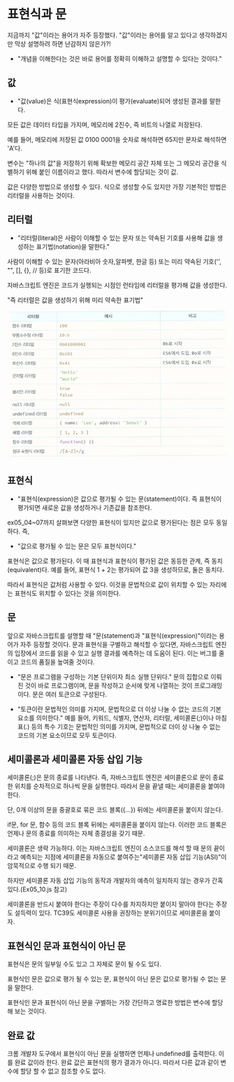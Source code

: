 # 표현식과 문

지금까지 "값"이라는 용어가 자주 등장했다. "값"이라는 용어를 알고 있다고 생각하겠지만 막상 설명하려 하면 난감하지 않은가?!
- "개념을 이해한다는 것은 바로 용어를 정확히 이해하고 설명할 수 있다는 것이다."

## 값

- "값(value)은 식(표현식expression)이 평가(evaluate)되어 생성된 결과를 말한다.

모든 값은 데이터 타입을 가지며, 메모리에 2진수, 즉 비트의 나열로 저장된다.

예를 들어, 메모리에 저장된 값 0100 0001을 숫자로 해석하면 65지만 문자로 해석하면 'A'다.

변수는 "하나의 값"을 저장하기 위해 확보한 메모리 공간 자체 또는 그 메모리 공간을 식별하기 위해 붙인 이름이라고 했다. 따라서 변수에 할당되는 것이 값.

값은 다양한 방법으로 생성할 수 있다. 식으로 생성할 수도 있지만 가장 기본적인 방법은 리터럴을 사용하는 것이다.

## 리터럴

- "리터럴(literal)은 사람이 이해할 수 있는 문자 또는 약속된 기호를 사용해 값을 생성하는 표기법(notation)을 말한다."

사람이 이해할 수 있는 문자(아라비아 숫자,알파벳, 한글 등) 또는 미리 약속된 기호('', "", [], {}, // 등)로 표기한 코드다.

자바스크립트 엔진은 코드가 실행되는 시점인 런타임에 리터럴을 평가해 값을 생성한다.

"즉 리터럴은 값을 생성하기 위해 미리 약속한 표기법"



![Literal](./images/03.PNG  "Literal")

## 표현식

- "표현식(expression)은 값으로 평가될 수 있는 문(statement)이다. 즉 표현식이 평가되면 새로운 값을 생성하거나 기존값을 참조한다.

ex05_04~07까지 살펴보면 다양한 표현식이 있지만 값으로 평가된다는 점은 모두 동일하다. 즉,
- "값으로 평가될 수 있는 문은 모두 표현식이다."

표현식은 값으로 평가된다. 이 때 표현식과 표현식이 평가된 값은 동등한 관계, 즉 동치(equivalent)다. 예를 들어,
표현식 1 + 2는 평가되어 값 3을 생성하므로, 둘은 동치다.

따라서 표현식은 값처럼 사용할 수 있다.
이것을 문법적으로 값이 위치할 수 있는 자리에는 표현식도 위치할 수 있다는 것을 의미한다.

## 문

앞으로 자바스크립트를 설명할 때 "문(statement)과 "표현식(expression)"이라는 용어가 자주 등장할 것이다. 문과 표현식을 구별하고 해석할 수 있다면,
자바스크립트 엔진의 입장에서 코드를 읽을 수 있고 실행 결과를 예측하는 데 도움이 된다. 이는 버그를 줄이고 코드의 품질을 높여줄 것이다.

- "문은 프로그램을 구성하는 기본 단위이자 최소 실행 단위다."
문의 집합으로 이뤄진 것이 바로 프로그램이며, 문을 작성하고 순서에 맞게 나열하는 것이 프로그래밍이다. 문은 여러 토큰으로 구성된다.

- "토큰이란 문법적인 의미를 가지며, 문법적으로 더 이상 나눌 수 없는 코드의 기본 요소를 의미한다."
예를 들어, 키워드, 식별자, 연산자, 리터럴, 세미콜론(;)이나 마침표(.) 등의 특수 기호는 문법적인 의미를 가지며, 문법적으로 더이 상 나눌 수 없는 코드의 기본 요소이므로 모두 토큰이다.

## 세미콜론과 세미콜론 자동 삽입 기능

세미콜론(;)은 문의 종료를 나타낸다. 즉, 자바스크립트 엔진은 세미콜론으로 문이 종료한 위치를 순차적으로 하나씩 문을 실행한다.
따라서 문을 끝낼 때는 세미콜론을 붙여야 한다.

단, 0개 이상의 문을 중괄호로 묶은 코드 블록({...}) 뒤에는 세미콜론을 붙이지 않는다.

if문, for 문, 함수 등의 코드 블록 뒤에는 세미콜론을 붙이지 않는다. 이러한 코드 블록은 언제나 문의 종료를 의미하는 자체 종결성을 갖기 때문.

세미콜론은 생략 가능하다. 이는 자바스크립트 엔진이 소스코드를 해석 할 때 문의 끝이라고 예측되는 지점에 세미콜론을 자동으로 붙여주는"세미콜론 자동 삽입 기능(ASI)"이 암묵적으로 수행 되기 때문.

하지만 세미콜론 자동 삽입 기능의 동작과 개발자의 예측이 일치하지 않는 경우가 간혹 있다.(Ex05_10.js 참고)

세미콜론을 반드시 붙여야 한다는 주장이 다수를 차지하지만 붙이지 말아야 한다는 주장도 설득력이 있다. TC39도 세미콜론 사용을 권장하는 분위기이므로 세미콜론을 붙이자.

## 표현식인 문과 표현식이 아닌 문

표현식은 문의 일부일 수도 있고 그 자체로 문이 될 수도 있다.

표현식인 문은 값으로 평가 될 수 있는 문, 표현식이 아닌 문은 값으로 평가될 수 없는 문을 말한다.

표현식인 문과 표현식이 아닌 문을 구별하는 가장 간단하고 명료한 방법은 변수에 할당해 보는 것이다.

## 완료 값

크롬 개발자 도구에서 표현식이 아닌 문을 실행하면 언제나 undefined를 출력한다. 이를 완료 값이라 한다. 완료 값은 표현식의 평가 결과가 아니다. 따라서 다른 값과 같이 변수에 할당 할 수 없고 참조할 수도 없다.